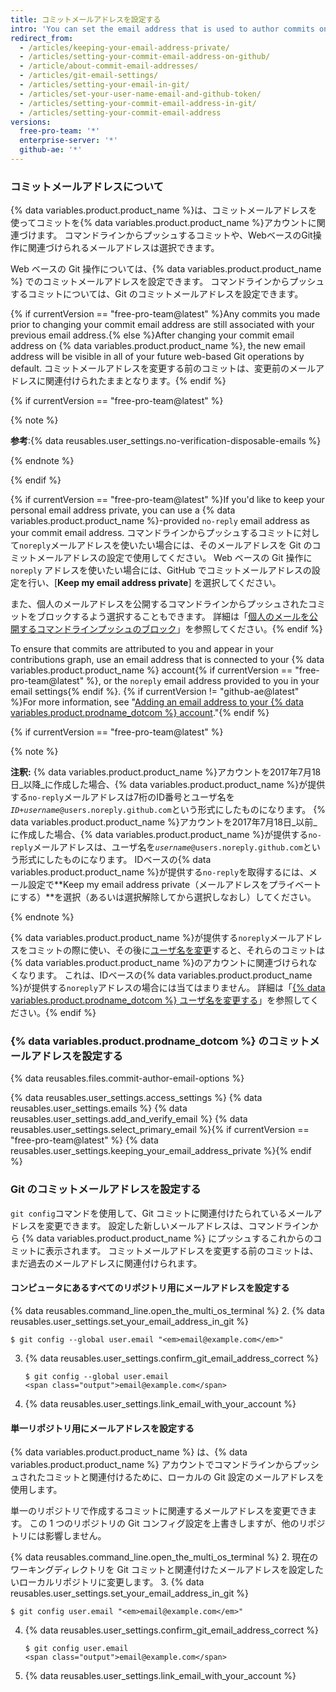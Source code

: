 ```yaml
---
title: コミットメールアドレスを設定する
intro: 'You can set the email address that is used to author commits on {% data variables.product.product_name %} and on your computer.'
redirect_from:
  - /articles/keeping-your-email-address-private/
  - /articles/setting-your-commit-email-address-on-github/
  - /article/about-commit-email-addresses/
  - /articles/git-email-settings/
  - /articles/setting-your-email-in-git/
  - /articles/set-your-user-name-email-and-github-token/
  - /articles/setting-your-commit-email-address-in-git/
  - /articles/setting-your-commit-email-address
versions:
  free-pro-team: '*'
  enterprise-server: '*'
  github-ae: '*'
---
```


### コミットメールアドレスについて

{% data variables.product.product_name %}は、コミットメールアドレスを使ってコミットを{% data variables.product.product_name %}アカウントに関連づけます。 コマンドラインからプッシュするコミットや、WebベースのGit操作に関連づけられるメールアドレスは選択できます。

Web ベースの Git 操作については、{% data variables.product.product_name %} でのコミットメールアドレスを設定できます。 コマンドラインからプッシュするコミットについては、Git のコミットメールアドレスを設定できます。

{% if currentVersion == "free-pro-team@latest" %}Any commits you made prior to changing your commit email address are still associated with your previous email address.{% else %}After changing your commit email address on {% data variables.product.product_name %}, the new email address will be visible in all of your future web-based Git operations by default. コミットメールアドレスを変更する前のコミットは、変更前のメールアドレスに関連付けられたままとなります。{% endif %}

{% if currentVersion == "free-pro-team@latest" %}

{% note %}

**参考**:{% data reusables.user_settings.no-verification-disposable-emails %}

{% endnote %}

{% endif %}

{% if currentVersion == "free-pro-team@latest" %}If you'd like to keep your personal email address private, you can use a {% data variables.product.product_name %}-provided `no-reply` email address as your commit email address. コマンドラインからプッシュするコミットに対して`noreply`メールアドレスを使いたい場合には、そのメールアドレスを Git のコミットメールアドレスの設定で使用してください。 Web ベースの Git 操作に `noreply` アドレスを使いたい場合には、GitHub でコミットメールアドレスの設定を行い、[**Keep my email address private**] を選択してください。

また、個人のメールアドレスを公開するコマンドラインからプッシュされたコミットをブロックするよう選択することもできます。 詳細は「[個人のメールを公開するコマンドラインプッシュのブロック](/articles/blocking-command-line-pushes-that-expose-your-personal-email-address)」を参照してください。{% endif %}

To ensure that commits are attributed to you and appear in your contributions graph, use an email address that is connected to your {% data variables.product.product_name %} account{% if currentVersion == "free-pro-team@latest" %}, or the `noreply` email address provided to you in your email settings{% endif %}. {% if currentVersion != "github-ae@latest" %}For more information, see "[Adding an email address to your {% data variables.product.prodname_dotcom %} account](/github/setting-up-and-managing-your-github-user-account/adding-an-email-address-to-your-github-account)."{% endif %}

{% if currentVersion == "free-pro-team@latest" %}

{% note %}

**注釈:** {% data variables.product.product_name %}アカウントを2017年7月18日_以降_に作成した場合、{% data variables.product.product_name %}が提供する`no-reply`メールアドレスは7桁のID番号とユーザ名を<code><em>ID+username</em>@users.noreply.github.com</code>という形式にしたものになります。 {% data variables.product.product_name %}アカウントを2017年7月18日_以前_に作成した場合、{% data variables.product.product_name %}が提供する`no-reply`メールアドレスは、ユーザ名を<code><em>username</em>@users.noreply.github.com</code>という形式にしたものになります。 IDベースの{% data variables.product.product_name %}が提供する`no-reply`を取得するには、メール設定で**Keep my email address private（メールアドレスをプライベートにする）**を選択（あるいは選択解除してから選択しなおし）してください。

{% endnote %}

{% data variables.product.product_name %}が提供する`noreply`メールアドレスをコミットの際に使い、その後に[ユーザ名を変更](/articles/changing-your-github-username)すると、それらのコミットは{% data variables.product.product_name %}のアカウントに関連づけられなくなります。 これは、IDベースの{% data variables.product.product_name %}が提供する`noreply`アドレスの場合には当てはまりません。 詳細は「[{% data variables.product.prodname_dotcom %} ユーザ名を変更する](/articles/changing-your-github-username)」を参照してください。{% endif %}

### {% data variables.product.prodname_dotcom %} のコミットメールアドレスを設定する

{% data reusables.files.commit-author-email-options %}

{% data reusables.user_settings.access_settings %}
{% data reusables.user_settings.emails %}
{% data reusables.user_settings.add_and_verify_email %}
{% data reusables.user_settings.select_primary_email %}{% if currentVersion == "free-pro-team@latest" %}
{% data reusables.user_settings.keeping_your_email_address_private %}{% endif %}

### Git のコミットメールアドレスを設定する

`git config`コマンドを使用して、Git コミットに関連付けたられているメールアドレスを変更できます。 設定した新しいメールアドレスは、コマンドラインから {% data variables.product.product_name %} にプッシュするこれからのコミットに表示されます。 コミットメールアドレスを変更する前のコミットは、まだ過去のメールアドレスに関連付けられます。

#### コンピュータにあるすべてのリポジトリ用にメールアドレスを設定する

{% data reusables.command_line.open_the_multi_os_terminal %}
2. {% data reusables.user_settings.set_your_email_address_in_git %}
   ```shell
   $ git config --global user.email "<em>email@example.com</em>"
   ```
3. {% data reusables.user_settings.confirm_git_email_address_correct %}
   ```shell
   $ git config --global user.email
   <span class="output">email@example.com</span>
   ```
4. {% data reusables.user_settings.link_email_with_your_account %}

#### 単一リポジトリ用にメールアドレスを設定する

{% data variables.product.product_name %} は、{% data variables.product.product_name %} アカウントでコマンドラインからプッシュされたコミットと関連付けるために、ローカルの Git 設定のメールアドレスを使用します。

単一のリポジトリで作成するコミットに関連するメールアドレスを変更できます。 この 1 つのリポジトリの Git コンフィグ設定を上書きしますが、他のリポジトリには影響しません。

{% data reusables.command_line.open_the_multi_os_terminal %}
2. 現在のワーキングディレクトリを Git コミットと関連付けたメールアドレスを設定したいローカルリポジトリに変更します。
3. {% data reusables.user_settings.set_your_email_address_in_git %}
   ```shell
   $ git config user.email "<em>email@example.com</em>"
   ```
4. {% data reusables.user_settings.confirm_git_email_address_correct %}
   ```shell
   $ git config user.email
   <span class="output">email@example.com</span>
   ```
5. {% data reusables.user_settings.link_email_with_your_account %}

